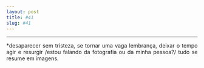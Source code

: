 ```yaml
---
layout: post
title: #41
slug: #41
---
```

---
<p class="description" style="text-align: justify;">
*desaparecer sem tristeza, se tornar uma vaga lembrança, deixar o tempo agir e resurgir /estou falando da fotografia ou da minha pessoa?/ tudo se resume em imagens.
